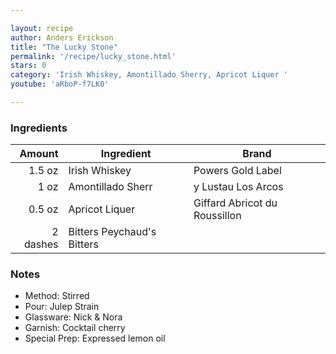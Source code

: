 ```yaml
---

layout: recipe
author: Anders Erickson
title: "The Lucky Stone"
permalink: '/recipe/lucky_stone.html'
stars: 0
category: 'Irish Whiskey, Amontillado Sherry, Apricot Liquer '
youtube: 'aRboP-f7LK0'

---
```


### Ingredients

| Amount  | Ingredient               | Brand                             |
| -------: | -------------------------- | ----------------------------- |
|   1.5 oz | Irish Whiskey              | Powers Gold Label             |
|     1 oz | Amontillado Sherr          | y Lustau Los Arcos            |
|   0.5 oz | Apricot Liquer             | Giffard Abricot du Roussillon |
| 2 dashes | Bitters Peychaud's Bitters |

### Notes

- Method: Stirred
- Pour: Julep Strain
- Glassware: Nick & Nora
- Garnish: Cocktail cherry
- Special Prep: Expressed lemon oil

